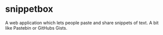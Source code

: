 # snippetbox
A web application which lets people paste and share snippets of text. A bit like Pastebin or GitHubs Gists.
